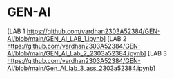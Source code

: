 # GEN-AI
[LAB 1 https://github.com/vardhan2303A52384/GEN-AI/blob/main/GEN_AI_LAB_1.ipynb]
[LAB 2 https://github.com/vardhan2303A52384/GEN-AI/blob/main/GEN_AI_Lab_2_2303a52384.ipynb]
[LAB 3 https://github.com/vardhan2303A52384/GEN-AI/blob/main/Gen_AI_lab_3_ass_2303a52384.ipynb]
